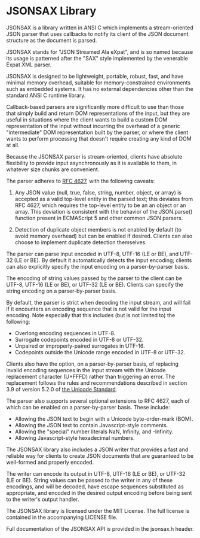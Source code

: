 JSONSAX Library
===============

JSONSAX is a library written in ANSI C which implements a stream-oriented JSON
parser that uses callbacks to notify its client of the JSON document structure
as the document is parsed.

JSONSAX stands for "JSON Streamed Ala eXpat", and is so named because its usage
is patterned after the "SAX" style implemented by the venerable Expat XML
parser.

JSONSAX is designed to be lightweight, portable, robust, fast, and have minimal
memory overhead, suitable for memory-constrained environments such as embedded
systems. It has no external dependencies other than the standard ANSI C runtime
library.

Callback-based parsers are significantly more difficult to use than those that
simply build and return DOM representations of the input, but they are useful
in situations where the client wants to build a custom DOM representation of the
input without incurring the overhead of a generic "intermediate" DOM
representation built by the parser, or where the client wants to perform
processing that doesn't require creating any kind of DOM at all.

Because the JSONSAX parser is stream-oriented, clients have absolute flexibility
to provide input asynchronously as it is available to them, in whatever size
chunks are convenient.

The parser adheres to [RFC 4627](http://www.ietf.org/rfc/rfc4627.txt), with the
following caveats:

1. Any JSON value (null, true, false, string, number, object, or array) is
   accepted as a valid top-level entity in the parsed text; this deviates from
   RFC 4627, which requires the top-level entity to be an an object or an
   array. This deviation is consistent with the behavior of the JSON.parse()
   function present in ECMAScript 5 and other common JSON parsers.

2. Detection of duplicate object members is not enabled by default (to avoid
   memory overhead) but can be enabled if desired. Clients can also choose to
   implement duplicate detection themselves.

The parser can parse input encoded in UTF-8, UTF-16 (LE or BE), and UTF-32 (LE
or BE). By default it automatically detects the input encoding; clients can also
explicitly specify the input encoding on a parser-by-parser basis.

The encoding of string values passed by the parser to the client can be UTF-8,
UTF-16 (LE or BE), or UTF-32 (LE or BE). Clients can specify the string encoding
on a parser-by-parser basis.

By default, the parser is strict when decoding the input stream, and will fail
if it encounters an encoding sequence that is not valid for the input
encoding. Note especially that this includes (but is not limited to) the
following:

- Overlong encoding sequences in UTF-8.
- Surrogate codepoints encoded in UTF-8 or UTF-32.
- Unpaired or improperly-paired surrogates in UTF-16.
- Codepoints outside the Unicode range encoded in UTF-8 or UTF-32.

Clients also have the option, on a parser-by-parser basis, of replacing invalid
encoding sequences in the input stream with the Unicode replacement character
(U+FFFD) rather than triggering an error. The replacement follows the rules and
recommendations described in section 3.9 of version 5.2.0 of [the Unicode
Standard](http://www.unicode.org/versions/Unicode5.2.0/).

The parser also supports several optional extensions to RFC 4627, each
of which can be enabled on a parser-by-parser basis. These include:

- Allowing the JSON text to begin with a Unicode byte-order-mark (BOM).
- Allowing the JSON text to contain Javascript-style comments.
- Allowing the "special" number literals NaN, Infinity, and -Infinity.
- Allowing Javascript-style hexadecimal numbers.

The JSONSAX library also includes a JSON writer that provides a fast and
reliable way for clients to create JSON documents that are guaranteed to be
well-formed and properly encoded.

The writer can encode its output in UTF-8, UTF-16 (LE or BE), or UTF-32
(LE or BE). String values can be passed to the writer in any of these
encodings, and will be decoded, have escape sequences substituted as
appropriate, and encoded in the desired output encoding before being sent to
the writer's output handler.

The JSONSAX library is licensed under the MIT License. The full license is
contained in the accompanying LICENSE file.

Full documentation of the JSONSAX API is provided in the jsonsax.h header.